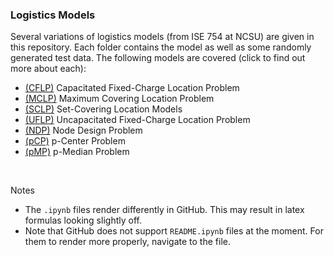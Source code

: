 ### Logistics Models
Several variations of logistics models (from ISE 754 at NCSU) are given in this repository. Each folder contains the model as well as some randomly generated test data. The following models are covered (click to find out more about each):

- [(CFLP)](https://github.com/TheEric960/logistics-models/tree/main/CFLP) Capacitated Fixed-Charge Location Problem
- [(MCLP)](https://github.com/TheEric960/logistics-models/tree/main/MCLP) Maximum Covering Location Problem
- [(SCLP)](https://github.com/TheEric960/logistics-models/tree/main/SCLP) Set-Covering Location Models
- [(UFLP)](https://github.com/TheEric960/logistics-models/tree/main/UFLP) Uncapacitated Fixed-Charge Location Problem
- [(NDP)](https://github.com/TheEric960/logistics-models/tree/main/NDP) Node Design Problem
- [(pCP)](https://github.com/TheEric960/logistics-models/tree/main/pCP) p-Center Problem
- [(pMP)](https://github.com/TheEric960/logistics-models/tree/main/pMP) p-Median Problem

<br>

Notes
- The `.ipynb` files render differently in GitHub. This may result in latex formulas looking slightly off.
- Note that GitHub does not support `README.ipynb` files at the moment. For them to render more properly, navigate to the file. 

